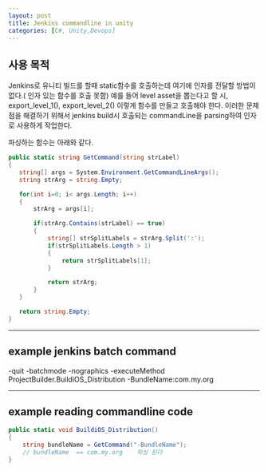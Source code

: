 ```yaml
---
layout: post
title: Jenkins commandline in unity
categories: [C#, Unity,Devops]
---
```


## 사용 목적

Jenkins로 유니티 빌드를 할때 static함수를 호출하는데 여기에 인자를 전달할 방법이 없다.( 인자 있는 함수를 호출 못함)
예를 들어 level asset을 뽑는다고 할 시, export_level_1(), export_level_2() 이렇게 함수를 만들고 호출해야 한다.
이러한 문제점을 해결하기 위해서 jenkins build시 호출되는 commandLine을 parsing하여 인자로 사용하게 작업한다.

파싱하는 함수는 아래와 같다.

```c#
public static string GetCommand(string strLabel)
{
   string[] args = System.Environment.GetCommandLineArgs();
   string strArg = string.Empty;

   for(int i=0; i< args.Length; i++)
   {
       strArg = args[i];

       if(strArg.Contains(strLabel) == true)
       {
           string[] strSplitLabels = strArg.Split(':');
           if(strSplitLabels.Length > 1)
           {
               return strSplitLabels[1];
           }

           return strArg;
       }
   }

   return string.Empty;
}
```
***

##  example jenkins batch command

-quit -batchmode -nographics -executeMethod ProjectBuilder.BuildiOS_Distribution -BundleName:com.my.org

***

##  example reading commandline code

```c#
public static void BuildiOS_Distribution()
{
    string bundleName = GetCommand("-BundleName");
    // bundleName  == com.my.org    파싱 된다
}
```
